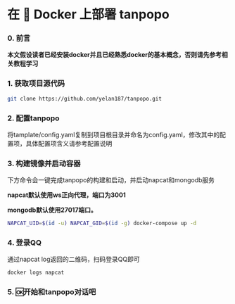 # 在 🐳 Docker 上部署 tanpopo

### 0. 前言

**本文假设读者已经安装docker并且已经熟悉docker的基本概念，否则请先参考相关教程学习** 

### 1. 获取项目源代码

```bash
git clone https://github.com/yelan187/tanpopo.git
```

### 2. 配置tanpopo

将tamplate/config.yaml复制到项目根目录并命名为config.yaml，修改其中的配置项，具体配置项含义请参考配置说明

### 3. 构建镜像并启动容器

下方命令会一键完成tanpopo的构建和启动，并启动napcat和mongodb服务

**napcat默认使用ws正向代理，端口为3001**

**mongodb默认使用27017端口。**

```bash
NAPCAT_UID=$(id -u) NAPCAT_GID=$(id -g) docker-compose up -d
```

### 4. 登录QQ

通过napcat log返回的二维码，扫码登录QQ即可

```bash
docker logs napcat
```

### 5. 🆗开始和tanpopo对话吧